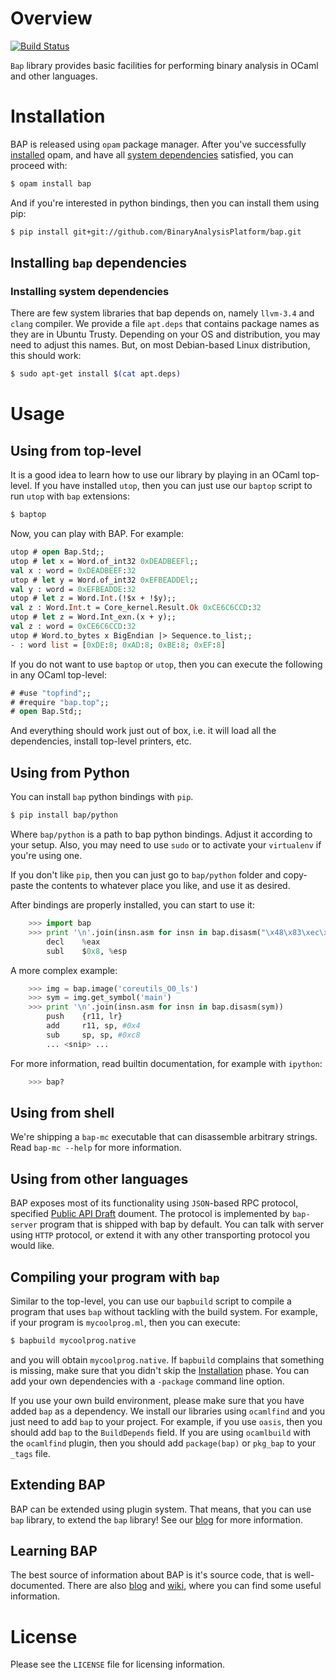 # Overview

[![Build Status](https://travis-ci.org/BinaryAnalysisPlatform/bap.svg?branch=master)](https://travis-ci.org/BinaryAnalysisPlatform/bap)

`Bap` library provides basic facilities for performing binary analysis
in OCaml and other languages.

# <a name="Installation"></a>Installation

BAP is released using `opam` package manager. After you've successfully
[installed](https://opam.ocaml.org/doc/Install.html) opam, and have all
[system dependencies](#sysdeps) satisfied, you can proceed with:

```bash
$ opam install bap
```

And if you're interested in python bindings, then you can install them using pip:

```bash
$ pip install git+git://github.com/BinaryAnalysisPlatform/bap.git
```

## Installing `bap` dependencies

### <a name="sysdeps"></a>Installing system dependencies

There are few system libraries that bap depends on, namely `llvm-3.4` and `clang` compiler.
We provide a file `apt.deps` that contains package names as they are in Ubuntu
Trusty. Depending on your OS and distribution, you may need to adjust
this names. But, on most Debian-based Linux distribution, this should work:

```bash
$ sudo apt-get install $(cat apt.deps)
```


# Usage

## Using from top-level

It is a good idea to learn how to use our library by playing in an OCaml
top-level. If you have installed `utop`, then you can just use our `baptop`
script to run `utop` with `bap` extensions:

```bash
$ baptop
```

Now, you can play with BAP. For example:

```ocaml
utop # open Bap.Std;;
utop # let x = Word.of_int32 0xDEADBEEFl;;
val x : word = 0xDEADBEEF:32
utop # let y = Word.of_int32 0xEFBEADDEl;;
val y : word = 0xEFBEADDE:32
utop # let z = Word.Int.(!$x + !$y);;
val z : Word.Int.t = Core_kernel.Result.Ok 0xCE6C6CCD:32
utop # let z = Word.Int_exn.(x + y);;
val z : word = 0xCE6C6CCD:32
utop # Word.to_bytes x BigEndian |> Sequence.to_list;;
- : word list = [0xDE:8; 0xAD:8; 0xBE:8; 0xEF:8]
```

If you do not want to use `baptop` or `utop`, then you can execute the following
in any OCaml top-level:

```ocaml
# #use "topfind";;
# #require "bap.top";;
# open Bap.Std;;
```

And everything should work just out of box, i.e. it will load all the
dependencies, install top-level printers, etc.

## Using from Python

You can install `bap` python bindings with `pip`.

```bash
$ pip install bap/python
```

Where `bap/python` is a path to bap python bindings. Adjust it
according to your setup. Also, you may need to use `sudo` or to
activate your `virtualenv` if you're using one.

If you don't like `pip`, then you can just go to `bap/python` folder
and copy-paste the contents to whatever place you like, and use it as
desired.

After bindings are properly installed, you can start to use it:

```python
    >>> import bap
    >>> print '\n'.join(insn.asm for insn in bap.disasm("\x48\x83\xec\x08"))
        decl    %eax
        subl    $0x8, %esp
```

A more complex example:

```python
    >>> img = bap.image('coreutils_O0_ls')
    >>> sym = img.get_symbol('main')
    >>> print '\n'.join(insn.asm for insn in bap.disasm(sym))
        push    {r11, lr}
        add     r11, sp, #0x4
        sub     sp, sp, #0xc8
        ... <snip> ...
```

For more information, read builtin documentation, for example with
`ipython`:

```python
    >>> bap?
```

## Using from shell

We're shipping a `bap-mc` executable that can disassemble arbitrary
strings. Read `bap-mc --help` for more information.

## Using from other languages

BAP exposes most of its functionality using `JSON`-based RPC protocol,
specified
[Public API Draft](https://github.com/BinaryAnalysisPlatform/bap/wiki/Public-API-%5Bdraft%5D)
doument. The protocol is implemented by `bap-server` program that is
shipped with bap by default. You can talk with server using `HTTP`
protocol, or extend it with any other transporting protocol you would
like.


## Compiling your program with `bap`

Similar to the top-level, you can use our `bapbuild` script to compile a program
that uses `bap` without tackling with the build system. For example, if your
program is `mycoolprog.ml`, then you can execute:

```bash
$ bapbuild mycoolprog.native
```

and you will obtain `mycoolprog.native`. If `bapbuild` complains that something
is missing, make sure that you didn't skip the [Installation](#Installation)
phase. You can add your own dependencies with a `-package` command line option.

If you use your own build environment, please make sure that you have added
`bap` as a dependency. We install our libraries using `ocamlfind` and you just
need to add `bap` to your project. For example, if you use `oasis`, then you
should add `bap` to the `BuildDepends` field. If you are using `ocamlbuild` with
the `ocamlfind` plugin, then you should add `package(bap)` or `pkg_bap` to your
`_tags` file.

## Extending BAP

BAP can be extended using plugin system. That means, that you can use
`bap` library, to extend the `bap` library! See our
[blog](http://binaryanalysisplatform.github.io/bap_plugins/) for more
information.


## Learning BAP

The best source of information about BAP is it's source code, that is
well-documented. There are also
[blog](http://binaryanalysisplatform.github.io/bap_plugins/) and
[wiki](https://github.com/BinaryAnalysisPlatform/bap/wiki/), where you
can find some useful information.

# License

Please see the `LICENSE` file for licensing information.
